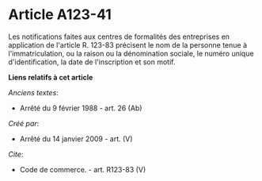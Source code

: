 # Article A123-41

Les notifications faites aux centres de formalités des entreprises en application de l'article R. 123-83 précisent le nom de
la personne tenue à l'immatriculation, ou la raison ou la dénomination sociale, le numéro unique d'identification, la date de
l'inscription et son motif.

**Liens relatifs à cet article**

_Anciens textes_:

  - Arrêté du 9 février 1988 - art. 26 (Ab)

_Créé par_:

  - Arrêté du 14 janvier 2009 - art. (V)

_Cite_:

  - Code de commerce. - art. R123-83 (V)

